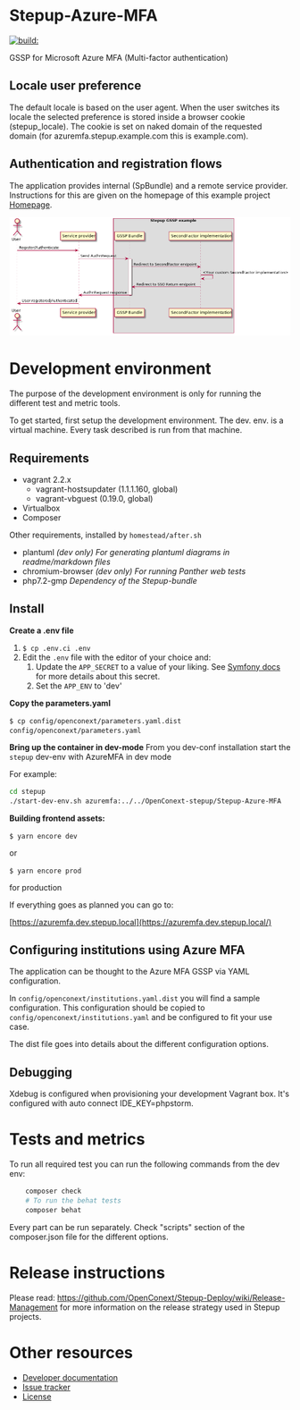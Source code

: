 Stepup-Azure-MFA
===================

<a href="#">
    <img src="https://travis-ci.org/OpenConext/Stepup-Azure-MFA.svg?branch=develop" alt="build:">
</a></br>

GSSP for Microsoft Azure MFA (Multi-factor authentication)

Locale user preference
----------------------

The default locale is based on the user agent. When the user switches its locale the selected preference is stored inside a
browser cookie (stepup_locale). The cookie is set on naked domain of the requested domain (for azuremfa.stepup.example.com this is example.com).

Authentication and registration flows
-------------------------------------

The application provides internal (SpBundle) and a remote service provider. Instructions for this are given 
on the homepage of this example project [Homepage](https://azuremfa.dev.openconext.local/).

![flow](docs/flow.png)
<!---
regenerate docs/flow.png with `plantum1 README.md` or with http://www.plantuml.com/plantuml
@startuml docs/flow
actor User
participant "Service provider" as SP
box "Stepup Azure MFA"
participant "GSSP Bundle" as IdP
participant "SecondFactor implementation" as App
end box
User -> SP: Register/Authenticate
SP -> IdP: Send AuthnRequest
activate IdP
IdP -> App: Redirect to SecondFactor endpoint
App -> App: <Your custom SecondFactor implementation>
App -> IdP: Redirect to SSO Return endpoint
IdP -> SP: AuthnRequest response
deactivate IdP
SP -> User: User registered/Authenticated
@enduml
--->

Development environment
======================

The purpose of the development environment is only for running the different test and metric tools.

To get started, first setup the development environment. The dev. env. is a virtual machine. Every task described is run
from that machine.  

Requirements
-------------------
- vagrant 2.2.x
    - vagrant-hostsupdater (1.1.1.160, global)
    - vagrant-vbguest (0.19.0, global)
- Virtualbox
- Composer

Other requirements, installed by `homestead/after.sh`

- plantuml *(dev only) For generating plantuml diagrams in readme/markdown files*
- chromium-browser *(dev only) For running Panther web tests*
- php7.2-gmp *Dependency of the Stepup-bundle*

Install
-------------------
**Create a .env file**

1. `$ cp .env.ci .env`
1. Edit the `.env` file with the editor of your choice and: 
    1. Update the `APP_SECRET` to a value of your liking. See [Symfony docs](https://symfony.com/doc/current/reference/configuration/framework.html#secret) for more details about this secret. 
    1. Set the `APP_ENV` to 'dev'

**Copy the parameters.yaml**

`$ cp config/openconext/parameters.yaml.dist config/openconext/parameters.yaml`

**Bring up the container in dev-mode**
From you dev-conf installation start the `stepup` dev-env with AzureMFA in dev mode

For example:

```bash
cd stepup
./start-dev-env.sh azuremfa:../../OpenConext-stepup/Stepup-Azure-MFA
```

**Building frontend assets:**

`$ yarn encore dev` 

or 

`$ yarn encore prod` 

for production 


If everything goes as planned you can go to:

[https://azuremfa.dev.stepup.local](https://azuremfa.dev.stepup.local/)


Configuring institutions using Azure MFA 
----------

The application can be thought to the Azure MFA GSSP via YAML configuration.

In `config/openconext/institutions.yaml.dist` you will find a sample configuration. This configuration should be copied to
`config/openconext/institutions.yaml` and be configured to fit your use case.

The dist file goes into details about the different configuration options.

Debugging
-------------------
Xdebug is configured when provisioning your development Vagrant box. 
It's configured with auto connect IDE_KEY=phpstorm. 

Tests and metrics
======================

To run all required test you can run the following commands from the dev env:

```bash 
    composer check 
    # To run the behat tests
    composer behat
```

Every part can be run separately. Check "scripts" section of the composer.json file for the different options.

Release instructions
=====================

Please read: https://github.com/OpenConext/Stepup-Deploy/wiki/Release-Management for more information on the release strategy used in Stepup projects.

Other resources
======================

 - [Developer documentation](docs/index.md)
 - [Issue tracker](https://www.pivotaltracker.com/n/projects/1163646)
 - [License](LICENSE)

